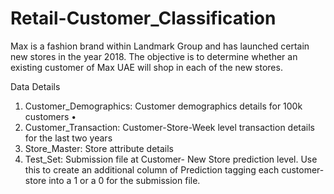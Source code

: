 # Retail-Customer_Classification
Max is a fashion brand within Landmark Group and has launched certain new stores in the year 2018. The objective is to determine whether an existing customer of Max UAE will shop in each of the new stores.

Data Details
1) Customer_Demographics: Customer demographics details for 100k customers •
2) Customer_Transaction: Customer-Store-Week level transaction details for the last two years
3) Store_Master: Store attribute details
4) Test_Set: Submission file at Customer- New Store prediction level. Use this to create an additional column of Prediction tagging each customer-store into a 1 or a 0 for the submission file.

